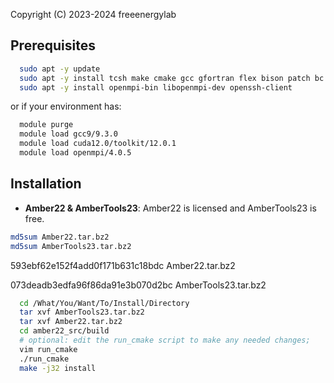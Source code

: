 Copyright (C) 2023-2024 freeenergylab
## Prerequisites
```bash
  sudo apt -y update
  sudo apt -y install tcsh make cmake gcc gfortran flex bison patch bc wget xorg-dev libbz2-dev
  sudo apt -y install openmpi-bin libopenmpi-dev openssh-client
```
or if your environment has:
```bash
  module purge
  module load gcc9/9.3.0
  module load cuda12.0/toolkit/12.0.1
  module load openmpi/4.0.5
```

## Installation
- **Amber22 & AmberTools23**: Amber22 is licensed and AmberTools23 is free.
```bash
md5sum Amber22.tar.bz2
md5sum AmberTools23.tar.bz2
```
593ebf62e152f4add0f171b631c18bdc  Amber22.tar.bz2

073deadb3edfa96f86da91e3b070d2bc  AmberTools23.tar.bz2
```bash
  cd /What/You/Want/To/Install/Directory
  tar xvf AmberTools23.tar.bz2
  tar xvf Amber22.tar.bz2
  cd amber22_src/build
  # optional: edit the run_cmake script to make any needed changes;
  vim run_cmake
  ./run_cmake
  make -j32 install
```
